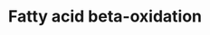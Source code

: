 ---
annotations:
- type: Pathway Ontology
  value: fatty acid beta degradation pathway
authors:
- Nsalomonis
- MaintBot
- Evelo
- C.Redfern
- Christine Chichester
- Egonw
- Fehrhart
- DeSl
- Eweitz
description: Complete fatty acid beta-oxidation pathway for saturated and unsaturated
  fatty acids, developed and curated internally by BiGCaT Bioinformatics.   This pathway
  was previously split into three parts plus a meta file for statistics. If you still
  have these you can replace all four with this single pathway.  Proteins on this
  pathway have targeted assays available via the [https://assays.cancer.gov/available_assays?wp_id=WP143
  CPTAC Assay Portal]
last-edited: 2021-05-07
organisms:
- Rattus norvegicus
redirect_from:
- /index.php/Pathway:WP506
- /instance/WP506
schema-jsonld:
- '@context': https://schema.org/
  '@id': https://wikipathways.github.io/pathways/WP506.html
  '@type': Dataset
  creator:
    '@type': Organization
    name: WikiPathways
  description: Complete fatty acid beta-oxidation pathway for saturated and unsaturated
    fatty acids, developed and curated internally by BiGCaT Bioinformatics.   This
    pathway was previously split into three parts plus a meta file for statistics.
    If you still have these you can replace all four with this single pathway.  Proteins
    on this pathway have targeted assays available via the [https://assays.cancer.gov/available_assays?wp_id=WP143
    CPTAC Assay Portal]
  keywords:
  - Glycerol
  - Acadl
  - LOC100911186
  - Decanoyl-CoA
  - 3-Oxohexanoyl-CoA
  - Gk2
  - 3-trans-decenoyl-CoA
  - Lipf
  - Acadm
  - L-Glycerol-3-Phosphate
  - 4-cis-dexeboyl-CoA
  - 3-Oxopalmitoyl-CoA
  - Chkb
  - Acss2
  - Lipc
  - Myristoyl-CoA
  - Lauroyl-CoA
  - Acsl6
  - Eci1
  - Dxotetradecanoyl-CoA
  - Glutaryl-CoA
  - Fatty Acid
  - Trans-Oct-2-enoyl-CoA
  - TCA cycle
  - Palmitoyl-CoA
  - Acyl-CoA
  - Glyceraldehyde-3-Phosphate
  - cis,cis-3,6-Dodecadienoyl-CoA
  - Hadha
  - Hadhb
  - (S)-3-Hydroxyhexadecanoyl-CoA
  - 3-Oxododexanoyl-CoA
  - (S)-3-Hydroxydodexanonyl-CoA
  - Lipe
  - Acat1
  - Cpt1a
  - 2-trans-dodecenoyl-CoA
  - Acsl5
  - Acsl4
  - Pnpla2
  - Hexanoyl-CoA
  - Octaoyl-CoA
  - (S)-3-Hydroxytetradecanoyl-CoA
  - 3-Oxocanoyl-CoA
  - Acsl1
  - Cpt1b
  - LOC100911515
  - Gcdh
  - Glutarate
  - Gpd2
  - Lpl
  - Acetyl-CoA
  - Trans-Tetradex-2-enoyl-CoA
  - Hadh
  - trans,cis-Lauro-2,6-dienoyl-CoA
  - (S)-3-Hydroxyoctanoyl-CoA
  - Acads
  - Cpt2
  - Dihydroxyacetone Phosphate
  - Acsl3
  - Acadvl
  - Trans-Dec-2-enoyl-CoA
  - Gykl1
  - Decr1
  - Slc25a20
  - (S)-3-Hydroxybutanoyl-CoA
  - Triacylglycerol
  - Butanoyl-CoA
  - Trans-Hex-2-enoyl-CoA
  - Dld
  - 3-Oxo-octanoyl-CoA
  - Acetoacetyl-CoA
  - (S)-3-Hydroxydecanoyl-CoA
  - Crat
  - 2-trans-4-cis-decadienoyl-CoA
  - Trans-Hexadecanoyl-CoA
  - Linoleoyl-CoA
  license: CC0
  name: Fatty acid beta-oxidation
seo: CreativeWork
title: Fatty acid beta-oxidation
wpid: WP506
---